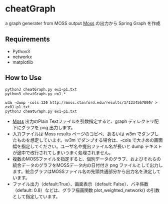 # cheatGraph
a graph generater from MOSS output
[Moss](https://theory.stanford.edu/~aiken/moss/) の出力から Spring Graph を作成
## Requirements
- Python3
- networkx
- matplotlib
## How to Use
```
python3 cheatGraph.py ex1-p1.txt
python3 cheatGraph.py ex1-*
```
```
w3m -dump -cols 120 http://moss.stanford.edu/results/1/1234567890/ > ex01-p1.txt
python3 cheatGraph.py ex1-p1.txt
```

- [Moss](https://theory.stanford.edu/~aiken/moss/) 出力のPlain Textファイルを引数指定すると、graph ディレクトリ配下にグラフを png 出力します。
- 入力ファイルは Moss results ページのコピペ、あるいは w3m でダンプしたものを想定しています。ｗ3m でダンプする場合は、-cols で大きめの画面幅を指定してください。ユーザ名や提出ファイル名が長いと dump テキストが途中で改行されてしまいうまく処理されません。
- 複数のMOSSファイルを指定すると、個別データのグラフ、およびそれらの統合データのグラフをMOSSデータ内の日付付き png ファイルとして出力します。統合グラフはMOSSファイル名の先頭共通部分から出力名を決定しています。
- ファイル出力（default:True）、画面表示（default: False）、バネ係数（default: 0.8）などは、グラフ描画関数 plot_weighted_network() の引数として指定しています。
